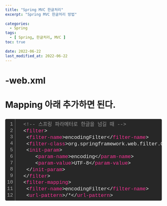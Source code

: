 ```yaml
---
title: "Spring MVC 한글처리"
excerpt: "Spring MVC 한글처리 방법"
 
categories:
  - Spring       
tags:
  - [ Spring, 한글처리, MVC ]  
toc: true
 
date: 2022-06-22
last_modified_at: 2022-06-22
---
```

  
  <h1>-web.xml<h1>

  Mapping 아래 추가하면 된다.

<div class="colorscripter-code" style="color:#f0f0f0;font-family:Consolas, 'Liberation Mono', Menlo, Courier, monospace !important; position:relative !important;overflow:auto"><table class="colorscripter-code-table" style="margin:0;padding:0;border:none;background-color:#272727;border-radius:4px;" cellspacing="0" cellpadding="0"><tr><td style="padding:6px;border-right:2px solid #4f4f4f"><div style="margin:0;padding:0;word-break:normal;text-align:right;color:#aaa;font-family:Consolas, 'Liberation Mono', Menlo, Courier, monospace !important;line-height:130%"><div style="line-height:130%">1</div><div style="line-height:130%">2</div><div style="line-height:130%">3</div><div style="line-height:130%">4</div><div style="line-height:130%">5</div><div style="line-height:130%">6</div><div style="line-height:130%">7</div><div style="line-height:130%">8</div><div style="line-height:130%">9</div><div style="line-height:130%">10</div><div style="line-height:130%">11</div><div style="line-height:130%">12</div></div></td><td style="padding:6px 0;text-align:left"><div style="margin:0;padding:0;color:#f0f0f0;font-family:Consolas, 'Liberation Mono', Menlo, Courier, monospace !important;line-height:130%"><div style="padding:0 6px; white-space:pre; line-height:130%">&nbsp;&nbsp;<span style="color:#999999">&lt;!--&nbsp;스프링&nbsp;파라메터로&nbsp;한글을&nbsp;넘길&nbsp;때&nbsp;--&gt;</span></div><div style="padding:0 6px; white-space:pre; line-height:130%">&nbsp;&nbsp;<span style="color:#f0f0f0">&lt;</span><span style="color:#ff3399">filter</span><span style="color:#f0f0f0">&gt;</span></div><div style="padding:0 6px; white-space:pre; line-height:130%">&nbsp;&nbsp;&nbsp;<span style="color:#f0f0f0">&lt;</span><span style="color:#ff3399">filter-name</span><span style="color:#f0f0f0">&gt;</span>encodingFilter<span style="color:#f0f0f0">&lt;</span><span style="color:#f0f0f0">/</span><span style="color:#ff3399">filter-name</span><span style="color:#f0f0f0">&gt;</span></div><div style="padding:0 6px; white-space:pre; line-height:130%">&nbsp;&nbsp;&nbsp;<span style="color:#f0f0f0">&lt;</span><span style="color:#ff3399">filter-class</span><span style="color:#f0f0f0">&gt;</span>org.springframework.web.filter.CharacterEncodingFilter<span style="color:#f0f0f0">&lt;</span><span style="color:#f0f0f0">/</span><span style="color:#ff3399">filter-class</span><span style="color:#f0f0f0">&gt;</span></div><div style="padding:0 6px; white-space:pre; line-height:130%">&nbsp;&nbsp;&nbsp;<span style="color:#f0f0f0">&lt;</span><span style="color:#ff3399">init-param</span><span style="color:#f0f0f0">&gt;</span></div><div style="padding:0 6px; white-space:pre; line-height:130%">&nbsp;&nbsp;&nbsp;&nbsp;&nbsp;&nbsp;<span style="color:#f0f0f0">&lt;</span><span style="color:#ff3399">param-name</span><span style="color:#f0f0f0">&gt;</span>encoding<span style="color:#f0f0f0">&lt;</span><span style="color:#f0f0f0">/</span><span style="color:#ff3399">param-name</span><span style="color:#f0f0f0">&gt;</span></div><div style="padding:0 6px; white-space:pre; line-height:130%">&nbsp;&nbsp;&nbsp;&nbsp;&nbsp;&nbsp;<span style="color:#f0f0f0">&lt;</span><span style="color:#ff3399">param-value</span><span style="color:#f0f0f0">&gt;</span>UTF-8<span style="color:#f0f0f0">&lt;</span><span style="color:#f0f0f0">/</span><span style="color:#ff3399">param-value</span><span style="color:#f0f0f0">&gt;</span></div><div style="padding:0 6px; white-space:pre; line-height:130%">&nbsp;&nbsp;&nbsp;<span style="color:#f0f0f0">&lt;</span><span style="color:#f0f0f0">/</span><span style="color:#ff3399">init-param</span><span style="color:#f0f0f0">&gt;</span></div><div style="padding:0 6px; white-space:pre; line-height:130%">&nbsp;&nbsp;<span style="color:#f0f0f0">&lt;</span><span style="color:#f0f0f0">/</span><span style="color:#ff3399">filter</span><span style="color:#f0f0f0">&gt;</span></div><div style="padding:0 6px; white-space:pre; line-height:130%">&nbsp;&nbsp;<span style="color:#f0f0f0">&lt;</span><span style="color:#ff3399">filter-mapping</span><span style="color:#f0f0f0">&gt;</span></div><div style="padding:0 6px; white-space:pre; line-height:130%">&nbsp;&nbsp;&nbsp;<span style="color:#f0f0f0">&lt;</span><span style="color:#ff3399">filter-name</span><span style="color:#f0f0f0">&gt;</span>encodingFilter<span style="color:#f0f0f0">&lt;</span><span style="color:#f0f0f0">/</span><span style="color:#ff3399">filter-name</span><span style="color:#f0f0f0">&gt;</span></div><div style="padding:0 6px; white-space:pre; line-height:130%">&nbsp;&nbsp;&nbsp;<span style="color:#f0f0f0">&lt;</span><span style="color:#ff3399">url-pattern</span><span style="color:#f0f0f0">&gt;</span>/*<span style="color:#f0f0f0">&lt;</span><span style="color:#f0f0f0">/</span><span style="color:#ff3399">url-pattern</span><span style="color:#f0f0f0">&gt;</span></div></div><div style="text-align:right;margin-top:-13px;margin-right:5px;font-size:9px;font-style:italic"><a href="http://colorscripter.com/info#e" target="_blank" style="color:#4f4f4ftext-decoration:none">Colored by Color Scripter</a></div></td><td style="vertical-align:bottom;padding:0 2px 4px 0"><a href="http://colorscripter.com/info#e" target="_blank" style="text-decoration:none;color:white"><span style="font-size:9px;word-break:normal;background-color:#4f4f4f;color:white;border-radius:10px;padding:1px">cs</span></a></td></tr></table></div>